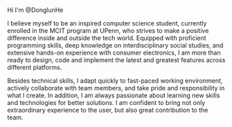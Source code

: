 Hi I'm @DonglunHe

I believe myself to be an inspired computer science student, currently enrolled in the MCIT program at UPenn, who strives to make a positive difference inside and outside the tech world. Equipped with proficient programming skills, deep knowledge on interdisciplinary social studies, and extensive hands-on experience with consumer electronics, I am more than ready to design, code and implement the latest and greatest features across different platforms.

Besides technical skills, I adapt quickly to fast-paced working environment, actively collaborate with team members, and take pride and responsibility in what I create. In addition, I am always passionate about learning new skills and technologies for better solutions. I am confident to bring not only extraordinary experience to the user, but also great contribution to the team.
